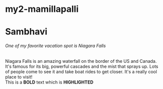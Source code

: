 # my2-mamillapalli
# Sambhavi
###### One of my favorite vacation spot is Niagara Falls
Niagara Falls is an amazing waterfall on the border of the US and Canada. It's famous for its big, powerful cascades and the mist that sprays up. Lots of people come to see it and take boat rides to get closer. It's a really cool place to visit! <br>
This is a **BOLD** text which is **HIGHLIGHTED**